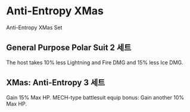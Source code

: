 # Anti-Entropy XMas

Anti-Entropy XMas Set

## General Purpose Polar Suit 2 세트

The host takes 10% less Lightning and Fire DMG and 15% less Ice DMG.

## XMas: Anti-Entropy 3 세트

Gain 15% Max HP.
MECH-type battlesuit equip bonus: Gain another 10% Max HP.
